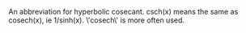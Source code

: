 An abbreviation for hyperbolic cosecant. csch(x) means the same as
cosech(x), ie 1/sinh(x). \\'cosech\\' is more often used.
